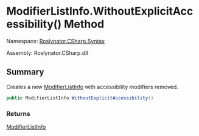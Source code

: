 # ModifierListInfo\.WithoutExplicitAccessibility\(\) Method

Namespace: [Roslynator.CSharp.Syntax](../../README.md)

Assembly: Roslynator\.CSharp\.dll

## Summary

Creates a new [ModifierListInfo](../README.md) with accessibility modifiers removed\.

```csharp
public ModifierListInfo WithoutExplicitAccessibility()
```

### Returns

[ModifierListInfo](../README.md)




